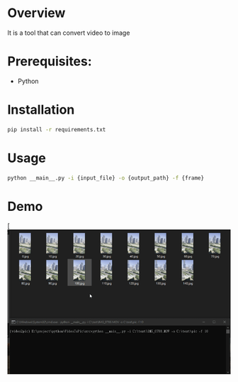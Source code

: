 # Overview
It is a tool that can convert video to image

# Prerequisites:
- Python

# Installation

```bash
pip install -r requirements.txt
```

# Usage

```bash
python __main__.py -i {input_file} -o {output_path} -f {frame}
```

# Demo
[![Demo](./demo/demo.gif)